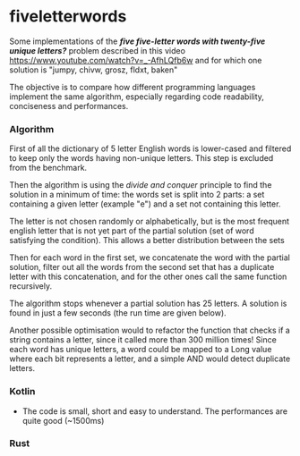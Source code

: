 # fiveletterwords

Some implementations of the  ***five five-letter words with twenty-five unique letters?*** problem described in this 
video https://www.youtube.com/watch?v=_-AfhLQfb6w and for which one solution is "jumpy, chivw, grosz, fldxt, baken"

The objective is to compare how different programming languages implement the same algorithm, especially
regarding code readability, conciseness and performances.

### Algorithm

First of all the dictionary of 5 letter English words is lower-cased and filtered to keep only the words having
non-unique letters. This step is excluded from the benchmark.

Then the algorithm is using the *divide and conquer* principle to find the solution in a minimum of time: the words set is
split into 2 parts: a set containing a given letter (example "e") and a set not containing this letter.

The letter is not chosen randomly or alphabetically, but is the most frequent english letter that is not yet part of the 
partial solution (set of word satisfying the condition). This allows a better distribution between the sets 

Then for each word in the first set, we concatenate the word with the partial solution, filter out all the words from the 
second set that has a duplicate letter with this concatenation, and for the other ones call the same function recursively.

The algorithm stops whenever a partial solution has 25 letters. A solution is found in just a few seconds (the run time 
are given below).

Another possible optimisation would to refactor the function that checks if a string contains a letter, since it called
more than 300 million times! Since each word has unique letters, a word could be mapped to a Long value where each bit
represents a letter, and a simple AND would detect duplicate letters.

### Kotlin

* The code is small, short and easy to understand. The performances are quite good (~1500ms)

### Rust
